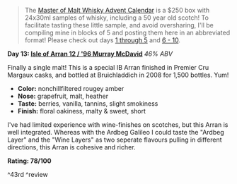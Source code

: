> The [Master of Malt Whisky Advent Calendar](http://www.masterofmalt.com/whiskies/drinks-by-the-dram/the-whisky-advent-calendar/) is a $250 box with 24x30ml samples of whisky, including a 50 year old scotch!  To facilitate tasting these little sample, and avoid oversharing, I'll be compiling mine in blocks of 5 and posting them here in an abbreviated format!  Please check out days [1 through 5](http://www.reddit.com/r/Scotch/comments/14d9m2/whiskymas_reviews_days_1_to_5/) and [6 - 10](http://www.reddit.com/r/Scotch/comments/14nd69/whiskymas_reviews_days_6_10/).

**Day 13: [Isle of Arran 12 / '96 Murray McDavid](http://www.masterofmalt.com/whiskies/isle-of-arran-12-year-old-1996-mission-murray-mcdavid-whisky/?srh=1)**
*46% ABV*

Finally a single malt!  This is a special IB Arran finished in Premier Cru Margaux casks, and bottled at Bruichladdich in 2008 for 1,500 bottles.  Yum!

* **Color:** nonchillfiltered rougey amber
* **Nose:** grapefruit, malt, heather
* **Taste:** berries, vanilla, tannins, slight smokiness
* **Finish:** floral oakiness, malty & sweet, short

I've had limited experience with wine-finishes on scotches, but this Arran is well integrated.  Whereas with the Ardbeg Galileo I could taste the "Ardbeg Layer" and the "Wine Layers" as two seperate flavours pulling in different directions, this Arran is cohesive and richer.

**Rating: 78/100**

^43rd ^review